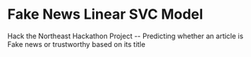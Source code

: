 # Fake News Linear SVC Model
Hack the Northeast Hackathon Project --
Predicting whether an article is Fake news or trustworthy based on its title
